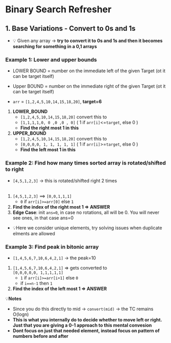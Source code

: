 # Binary Search Refresher

## 1. Base Variations - Convert to 0s and 1s
- 💡 Given any array -> **try to convert it to 0s and 1s and then it becomes searching for something in a 0,1 arrays**


### Example 1: Lower and upper bounds
- LOWER BOUND = number on the immediate left of the given Target (ot it can be target itself)
- Upper BOUND = number on the immediate right of the given Target (ot it can be target itself)

- `arr` = `[1,2,4,5,10,14,15,18,20]`, **target=6**

1. **LOWER_BOUND**
   - `[1,2,4,5,10,14,15,18,20]` convert this to 
   - `[1,1,1,1,0, 0 ,0 ,0 , 0]` ( 1 if `arr[i]`<=`target`, else 0 )
   - **Find the right most 1 in this**
3. **UPPER_BOUND**
    - `[1,2,4,5,10,14,15,18,20]` convert this to 
    - `[0,0,0,0, 1, 1, 1, 1, 1]` ( 1 if `arr[i]`>=`target`, else 0 )
    - **Find the left most 1 in this**

### Example 2: Find how many times sorted array is rotated/shifted to right
- `[4,5,1,2,3]` -> this is rotated/shifted right 2 times  <br><br>  

1. `[4,5,1,2,3]` ==> `[0,0,1,1,1]`
    - `0` if `arr[i]>=arr[0]` else `1`
2. **Find the index of the right most 1 => ANSWER**
3. **Edge Case**: init `ans=0`, in case no rotations, all will be 0. You will never see ones, in that case ans=0 
- 💡Here we consider unique elements, try solving issues when duplicate elments are allowed

### Example 3: Find peak in bitonic array
- `[1,4,5,6,7,10,6,4,2,1]` -> the peak=10

1. `[1,4,5,6,7,10,6,4,2,1]` => gets converted to<br>
   `[0,0,0,0,0, 1,1,1,1,1]`
    - `1` if `arr[i]>=arr[i+1]` else `0`
    - if `i==n-1` then `1`
2. **Find the index of the left most 1 => ANSWER**


💡**Notes**
- Since you do this directly to mid -> `convert(mid)` -> the TC remains O(logn)
- **This is what you internally do to decide whether to move left or right. Just that you are giving a 0-1 approach to this mental convesion** 
- **Dont focus on just that needed element, instead focus on pattern of numbers before and after**